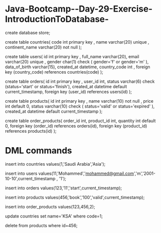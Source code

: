 # Java-Bootcamp--Day-29-Exercise-IntroductionToDatabase-

create database store;

create table countries(
    code int primary key ,
    name varchar(20) unique ,
    continent_name varchar(20) not null
);

create table users(
    id int primary key ,
    full_name varchar(20),
    email varchar(20) unique ,
    gender char(1) check ( gender='f' or gender='m' ),
    data_of_birth varchar(15),
    created_at datetime,
    country_code int ,
    foreign key (country_code) references countries(code)
);

create table orders(
    id int primary key ,
    user_id int,
    status varchar(6) check (status='start' or status='finish'),
    created_at datetime default current_timestamp,
    foreign key (user_id) references users(id)
);

create table products(
    id int primary key ,
    name varchar(10) not null ,
    price int default 0,
    status varchar(10) check ( status='valid' or status='expired' ),
    created_at datetime default current_timestamp
);

create table order_products(
    order_id int,
    product_id int,
    quantity int default 0,
    foreign key (order_id) references orders(id),
    foreign key (product_id) references products(id)
);


#  DML commands

insert into countries values(1,'Saudi Arabia','Asia');

insert into users values(11,'Mohammed','mohammed@gmail.com','m','2001-10-10',current_timestamp , '1');

insert into orders values(123,'11','start',current_timestamp);

insert into products values(456,'book','100','valid',current_timestamp);

insert into order_products values(123,456,2);

update countries set name='KSA' where code=1;

delete from products where id=456;
